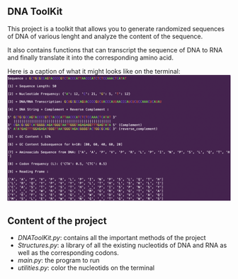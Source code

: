 DNA ToolKit
---

This project is a toolkit that allows you to generate randomized sequences of DNA of various lenght and analyze the content of the sequence.

It also contains functions that can transcript the sequence of DNA to RNA and finally translate it into the corresponding amino acid.

Here is a caption of what it might looks like on the terminal:
![screenshot](screenshots/example.png)


Content of the project
----
- _DNAToolKit.py_: contains all the important methods of the project
- _Structures.py_: a library of all the existing nucleotids of DNA and RNA as well as the corresponding codons.
- _main.py_: the program to run
- _utilities.py_: color the nucleotids on the terminal
